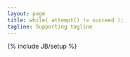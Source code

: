 ```yaml
---
layout: page
title: while( attempt() != succeed );
tagline: Supporting tagline
---
```

{% include JB/setup %}

